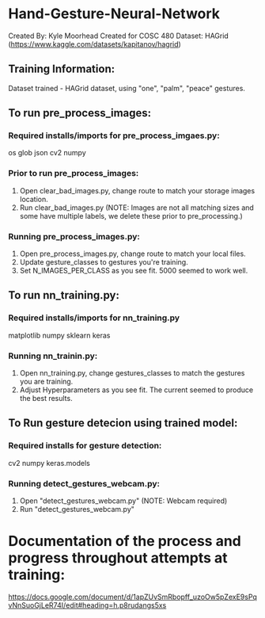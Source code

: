 ﻿# Hand-Gesture-Neural-Network
Created By: Kyle Moorhead
Created for COSC 480
Dataset: HAGrid (https://www.kaggle.com/datasets/kapitanov/hagrid)

## Training Information:
Dataset trained - HAGrid dataset, using "one", "palm", "peace" gestures.

## To run pre_process_images:
### Required installs/imports for pre_process_imgaes.py:
os
glob
json
cv2
numpy

### Prior to run pre_process_images:
1. Open clear_bad_images.py, change route to match your storage images location.
2. Run clear_bad_images.py (NOTE: Images are not all matching sizes and some have multiple labels, we delete these prior to pre_processing.)

### Running pre_process_images.py:
1. Open pre_process_images.py, change route to match your local files.
2. Update gesture_classes to gestures you're training.
3. Set N_IMAGES_PER_CLASS as you see fit. 5000 seemed to work well.

## To run nn_training.py:
### Required installs/imports for nn_training.py
matplotlib
numpy
sklearn
keras

### Running nn_trainin.py:
1. Open nn_training.py, change gestures_classes to match the gestures you are training.
2. Adjust Hyperparameters as you see fit. The current seemed to produce the best results. 

## To Run gesture detecion using trained model:
### Required installs for gesture detection:
cv2
numpy
keras.models

### Running detect_gestures_webcam.py:
1. Open "detect_gestures_webcam.py" (NOTE: Webcam required)
2. Run "detect_gestures_webcam.py"

# Documentation of the process and progress throughout attempts at training:
https://docs.google.com/document/d/1apZUvSmRbopff_uzoOw5pZexE9sPqvNnSuoGjLeR74I/edit#heading=h.p8rudangs5xs
